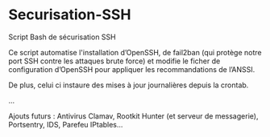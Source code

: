 # Securisation-SSH
Script Bash de sécurisation SSH

Ce script automatise l'installation d’OpenSSH, de fail2ban (qui protège notre port SSH contre les attaques brute force) et modifie le ficher de configuration d’OpenSSH pour appliquer les recommandations de l’ANSSI.

De plus, celui ci instaure des mises à jour journalières depuis la crontab.

...

Ajouts futurs : Antivirus Clamav, Rootkit Hunter (et serveur de messagerie), Portsentry, IDS, Parefeu IPtables...
